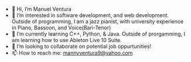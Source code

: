 - 👋 Hi, I’m Manuel Ventura
- 👀 I’m interested in software development, and web development. 
  Outside of programming, I am a jazz pianist, with university experience in Piano, Bassoon, and Voice(Bari-Tenor)
- 🌱 I’m currently learning C++, Python, & Java. Outside of prorgamming, 
  I am learning how to use Ableton Live 10 Suite.
- 💞️ I’m looking to collaborate on potential job oppurtunities!
- 📫 How to reach me: mannyventura9@yahoo.com

<!---
suppafuzz/suppafuzz is a ✨ special ✨ repository because its `README.md` (this file) appears on your GitHub profile.
You can click the Preview link to take a look at your changes.
--->
